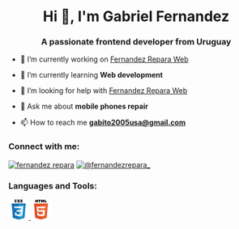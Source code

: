<h1 align="center">Hi 👋, I'm Gabriel Fernandez</h1>
<h3 align="center">A passionate frontend developer from Uruguay</h3>

- 🔭 I’m currently working on [Fernandez Repara Web](https://github.com/gabifernandez6717/FernandezReparaCoder.git)

- 🌱 I’m currently learning **Web development**

- 🤝 I’m looking for help with [Fernandez Repara Web](https://github.com/gabifernandez6717/FernandezReparaCoder.git)

- 💬 Ask me about **mobile phones repair**

- 📫 How to reach me **gabito2005usa@gmail.com**

<h3 align="left">Connect with me:</h3>
<p align="left">
<a href="https://fb.com/fernandez repara" target="blank"><img align="center" src="https://raw.githubusercontent.com/rahuldkjain/github-profile-readme-generator/master/src/images/icons/Social/facebook.svg" alt="fernandez repara" height="30" width="40" /></a>
<a href="https://instagram.com/@fernandezrepara_" target="blank"><img align="center" src="https://raw.githubusercontent.com/rahuldkjain/github-profile-readme-generator/master/src/images/icons/Social/instagram.svg" alt="@fernandezrepara_" height="30" width="40" /></a>
</p>

<h3 align="left">Languages and Tools:</h3>
<p align="left"> <a href="https://www.w3schools.com/css/" target="_blank" rel="noreferrer"> <img src="https://raw.githubusercontent.com/devicons/devicon/master/icons/css3/css3-original-wordmark.svg" alt="css3" width="40" height="40"/> </a> <a href="https://www.w3.org/html/" target="_blank" rel="noreferrer"> <img src="https://raw.githubusercontent.com/devicons/devicon/master/icons/html5/html5-original-wordmark.svg" alt="html5" width="40" height="40"/> </a> </p>
